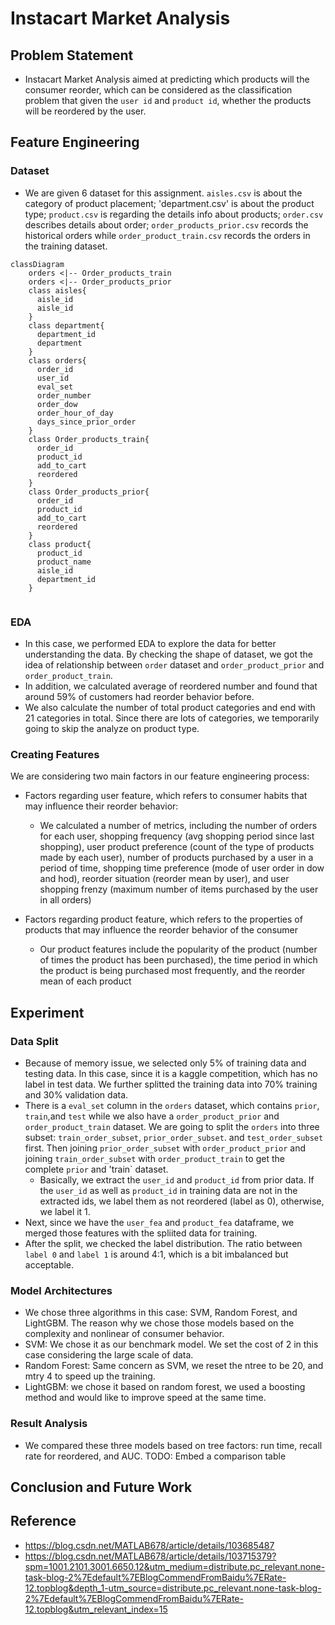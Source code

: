 # Instacart Market Analysis 
## Problem Statement 
- Instacart Market Analysis aimed at predicting which products will the consumer reorder, which can be considered as the classification problem that given the `user id` and `product id`, whether the products will be reordered by the user. 

## Feature Engineering
### Dataset
- We are given 6 dataset for this assignment. `aisles.csv` is about the category of product placement; 'department.csv' is about the product type; `product.csv` is regarding the details info about products; `order.csv` describes details about order; `order_products_prior.csv` records the historical orders while `order_product_train.csv` records the orders in the training dataset. 

```mermaid
classDiagram
    orders <|-- Order_products_train
    orders <|-- Order_products_prior
    class aisles{
      aisle_id
      aisle_id
    }
    class department{
      department_id
      department
    }
    class orders{
      order_id
      user_id
      eval_set
      order_number
      order_dow
      order_hour_of_day
      days_since_prior_order
    }        
    class Order_products_train{
      order_id
      product_id
      add_to_cart
      reordered
    }
    class Order_products_prior{
      order_id
      product_id
      add_to_cart
      reordered
    }
    class product{
      product_id
      product_name
      aisle_id
      department_id
    }
            
```
### EDA
- In this case, we performed EDA to explore the data for better understanding the data. By checking the shape of dataset, we got the idea of relationship between `order` dataset and `order_product_prior` and `order_product_train`. 
- In addition, we calculated average of reordered number and found that around 59% of customers had reorder behavior before. 
- We also calculate the number of total product categories and end with 21 categories in total. Since there are lots of categories, we temporarily going to skip the analyze on product type.
### Creating Features
We are considering two main factors in our feature engineering process:
- Factors regarding user feature, which refers to consumer habits that may influence their reorder behavior:
    - We calculated a number of metrics, including the number of orders for each user, shopping frequency (avg shopping period since last shopping), user product preference (count of the type of products made by each user), number of products purchased by a user in a period of time, shopping time preference (mode of user order in dow and hod), reorder situation (reorder mean by user), and user shopping frenzy (maximum number of items purchased by the user in all orders)

- Factors regarding product feature, which refers to the properties of products that may influence the reorder behavior of the consumer
    - Our product features include the popularity of the product (number of times the product has been purchased), the time period in which the product is being purchased most frequently, and the reorder mean of each product

## Experiment
### Data Split
- Because of memory issue, we selected only 5% of training data and testing data. In this case, since it is a  kaggle competition, which has no label in test data. We further splitted the training data into 70% training and 30% validation data. 
- There is a `eval_set` column in the `orders` dataset, which contains `prior`, `train`,and `test` while we also have a `order_product_prior` and `order_product_train` dataset. We are going to split the `orders` into three subset: `train_order_subset`, `prior_order_subset`. and `test_order_subset` first. Then joining `prior_order_subset` with `order_product_prior` and joining `train_order_subset` with `order_product_train` to get the complete `prior` and 'train` dataset. 
    - Basically, we extract the `user_id` and `product_id` from prior data. If the `user_id` as well as `product_id` in training data are not in the extracted ids, we label them as not reordered (label as 0), otherwise, we label it 1. 
- Next, since we have the `user_fea` and `product_fea` dataframe, we merged those features with the spliited data for training. 
- After the split, we checked the label distribution. The ratio between `label 0` and `label 1` is around 4:1, which is a bit imbalanced but acceptable.

### Model Architectures
- We chose three algorithms in this case: SVM, Random Forest, and LightGBM. The reason why we chose those models based on the complexity and nonlinear of consumer behavior. 
- SVM: We chose it as our benchmark model. We set the cost of 2 in this case considering the large scale of data. 
- Random Forest: Same concern as SVM, we reset the ntree to be 20, and mtry 4 to speed up the training.
- LightGBM: we chose it based on random forest, we used a boosting method and would like to improve speed at the same time.
### Result Analysis
- We compared these three models based on tree factors: run time, recall rate for reordered, and AUC.
TODO: Embed a comparison table
## Conclusion and Future Work


## Reference
- https://blog.csdn.net/MATLAB678/article/details/103685487
- https://blog.csdn.net/MATLAB678/article/details/103715379?spm=1001.2101.3001.6650.12&utm_medium=distribute.pc_relevant.none-task-blog-2%7Edefault%7EBlogCommendFromBaidu%7ERate-12.topblog&depth_1-utm_source=distribute.pc_relevant.none-task-blog-2%7Edefault%7EBlogCommendFromBaidu%7ERate-12.topblog&utm_relevant_index=15
